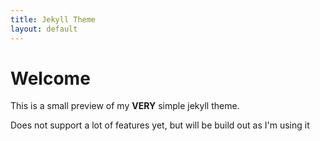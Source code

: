 ```yaml
---
title: Jekyll Theme
layout: default
---
```

# Welcome
This is a small preview of my __VERY__ simple jekyll theme.

Does not support a lot of features yet, but will be build out as I'm using it
